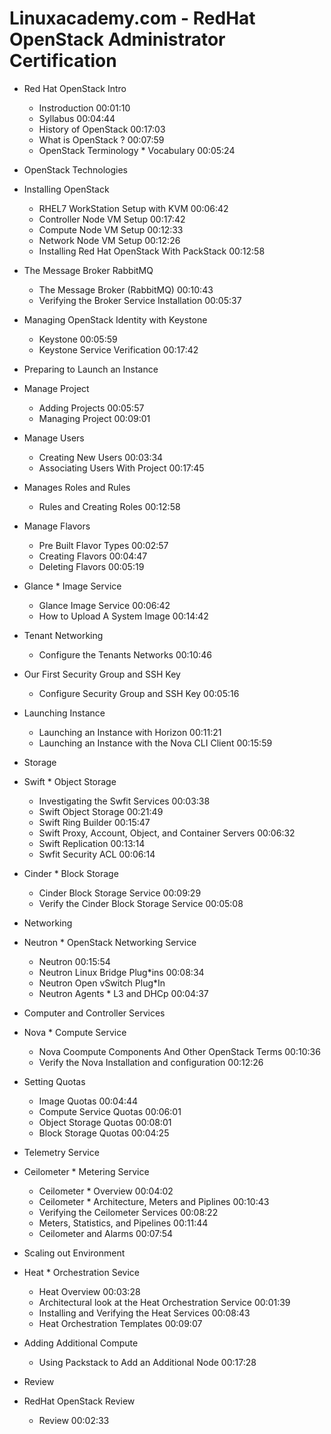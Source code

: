 # Linuxacademy.com - RedHat OpenStack Administrator Certification

* Red Hat OpenStack Intro
  * Instroduction  00:01:10
  * Syllabus  00:04:44
  * History of OpenStack  00:17:03
  * What is OpenStack ?  00:07:59
  * OpenStack Terminology * Vocabulary  00:05:24
  
* OpenStack Technologies

* Installing OpenStack
  * RHEL7 WorkStation Setup with KVM  00:06:42
  * Controller Node VM Setup  00:17:42
  * Compute Node VM Setup  00:12:33
  * Network Node VM Setup  00:12:26
  * Installing Red Hat OpenStack With PackStack 00:12:58
  
* The Message Broker RabbitMQ
  * The Message Broker (RabbitMQ)  00:10:43
  * Verifying the Broker Service Installation  00:05:37
  
* Managing OpenStack Identity with Keystone
  * Keystone  00:05:59
  * Keystone  Service Verification 00:17:42
  
* Preparing to Launch an Instance

* Manage Project
  * Adding Projects  00:05:57
  * Managing Project  00:09:01
  
* Manage Users
  * Creating New Users  00:03:34
  * Associating Users With Project 00:17:45
  
* Manages Roles and Rules
  * Rules and Creating Roles  00:12:58
  
* Manage Flavors
  * Pre Built Flavor Types  00:02:57
  * Creating Flavors  00:04:47
  * Deleting Flavors  00:05:19
  
* Glance * Image Service
  * Glance Image Service  00:06:42
  * How to Upload A System Image  00:14:42
  
* Tenant Networking
  * Configure the Tenants Networks  00:10:46
  
* Our First Security Group and SSH Key
  * Configure Security Group and SSH Key  00:05:16
  
* Launching Instance
  * Launching an Instance with Horizon  00:11:21
  * Launching an Instance with the Nova CLI Client  00:15:59
  
* Storage

* Swift * Object Storage
  * Investigating the Swfit Services  00:03:38
  * Swift Object Storage  00:21:49
  * Swift Ring Builder  00:15:47
  * Swift Proxy, Account, Object, and Container Servers  00:06:32
  * Swift Replication  00:13:14
  * Swfit Security ACL  00:06:14
  
* Cinder * Block Storage
  * Cinder Block Storage Service  00:09:29
  * Verify the Cinder Block Storage Service  00:05:08
  
* Networking

* Neutron * OpenStack Networking Service
  * Neutron  00:15:54
  * Neutron Linux Bridge Plug*ins  00:08:34
  * Neutron Open vSwitch Plug*In
  * Neutron Agents * L3 and DHCp  00:04:37
  
* Computer and Controller Services
  
* Nova * Compute Service
  * Nova Coompute Components And Other OpenStack Terms 00:10:36
  * Verify the Nova Installation and configuration 00:12:26

* Setting Quotas
  * Image Quotas  00:04:44
  * Compute Service Quotas 00:06:01
  * Object Storage Quotas  00:08:01
  * Block Storage Quotas  00:04:25
  
* Telemetry Service

* Ceilometer * Metering Service
  * Ceilometer * Overview  00:04:02
  * Ceilometer * Architecture, Meters and Piplines  00:10:43
  * Verifying the Ceilometer Services 00:08:22
  * Meters, Statistics, and Pipelines  00:11:44
  * Ceilometer and Alarms  00:07:54
  
* Scaling out Environment

* Heat * Orchestration Sevice
  * Heat Overview  00:03:28
  * Architectural look at the Heat Orchestration Service 00:01:39
  * Installing and Verifying the Heat Services  00:08:43
  * Heat Orchestration Templates  00:09:07
  
* Adding Additional Compute
  * Using Packstack to Add an Additional Node  00:17:28
  
* Review

* RedHat OpenStack Review
  * Review 00:02:33
